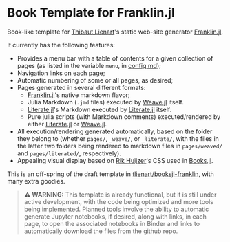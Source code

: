# Book Template for Franklin.jl

Book-like template for [Thibaut Lienart](https://github.com/tlienart)'s static web-site generator [Franklin.jl](https://github.com/tlienart/Franklin.jl).

It currently has the following features:

* Provides a menu bar with a table of contents for a given collection of pages (as listed in the variable `menu`, in [config.md](config.md));
* Navigation links on each page;
* Automatic numbering of some or all pages, as desired;
* Pages generated in several different formats:
    * [Franklin.jl](https://github.com/tlienart/Franklin.jl)'s native markdown flavor;
    * Julia Markdown (`.jmd` files) executed by [Weave.jl](https://github.com/JunoLab/Weave.jl) itself.
    * [Literate.jl](https://github.com/fredrikekre/Literate.jl)'s Markdown  executed by [Literate.jl](https://github.com/fredrikekre/Literate.jl) itself.
    * Pure julia scripts (with Markdown comments) executed/rendered by either [Literate.jl](https://github.com/fredrikekre/Literate.jl) or [Weave.jl](https://github.com/JunoLab/Weave.jl).
* All execution/rendering generated automatically, based on the folder they belong to (whether `pages/`, `_weave/`, or `_literate/`, with the files in the latter two folders being rendered to markdown files in `pages/weaved/` and `pages/literated/`, respectively).
* Appealing visual display based on [Rik Huijzer](https://github.com/rikhuijzer)'s CSS used in [Books.jl](https://github.com/JuliaBooks/Books.jl).


This is an off-spring of the draft template in [tlienart/booksjl-franklin](https://github.com/tlienart/booksjl-franklin), with many extra goodies.

> **:warning: WARNING:**
> This template is already functional, but it is still under active development, with the code being optimized and more tools being implemented. Planned tools involve the ability to automatic generate Jupyter notebooks, if desired, along with links, in each page, to open the associated notebooks in Binder and links to automatically download the files from the github repo.
